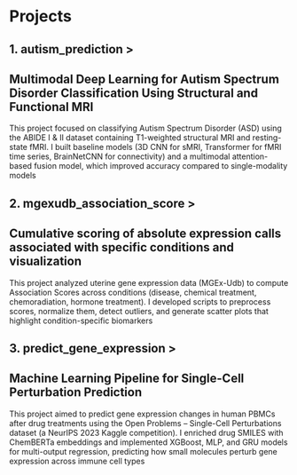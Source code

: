 # Projects
## 1. autism_prediction >
## Multimodal Deep Learning for Autism Spectrum Disorder Classification Using Structural and Functional MRI

This project focused on classifying Autism Spectrum Disorder (ASD) using the ABIDE I & II dataset containing T1-weighted structural MRI and resting-state fMRI. 
I built baseline models (3D CNN for sMRI, Transformer for fMRI time series, BrainNetCNN for connectivity) and a multimodal attention-based fusion model, which 
improved accuracy compared to single-modality models


## 2. mgexudb_association_score >
## Cumulative scoring of absolute expression calls associated with specific conditions and visualization
   

This project analyzed uterine gene expression data (MGEx-Udb) to compute Association Scores across conditions (disease, chemical treatment, chemoradiation, hormone treatment). 
I developed scripts to preprocess scores, normalize them, detect outliers, and generate scatter plots that highlight condition-specific biomarkers


## 3. predict_gene_expression >
## Machine Learning Pipeline for Single-Cell Perturbation Prediction

This project aimed to predict gene expression changes in human PBMCs after drug treatments using the Open Problems – Single-Cell Perturbations dataset
(a NeurIPS 2023 Kaggle competition). I enriched drug SMILES with ChemBERTa embeddings and implemented XGBoost, MLP, and GRU models for multi-output regression,
predicting how small molecules perturb gene expression across immune cell types
